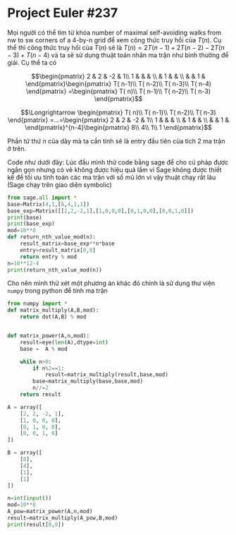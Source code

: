 # Project Euler #237
Mọi người có thể tìm từ khóa number of maximal self-avoiding walks from nw to sw corners of a 4-by-n grid để xem công thức truy hồi của $\displaystyle T( n)$. Cụ thể thì công thức truy hồi của $\displaystyle T( n)$ sẽ là $\displaystyle T( n) =2T( n-1) +2T( n-2) -2T( n-3) +T( n-4)$ và ta sẽ sử dụng thuật toán nhân ma trận như bình thường để giải. Cụ thể ta có 

$$\begin{pmatrix}
2 & 2 & -2 & 1\\
1 &  &  & \\
 & 1 &  & \\
 &  & 1 & 
\end{pmatrix}\begin{pmatrix}
T( n-1)\\
T( n-2)\\
T( n-3)\\
T( n-4)
\end{pmatrix} =\begin{pmatrix}
T( n)\\
T( n-1)\\
T( n-2)\\
T( n-3)
\end{pmatrix}$$

$$\Longrightarrow \begin{pmatrix}
T( n)\\
T( n-1)\\
T( n-2)\\
T( n-3)
\end{pmatrix} =...=\begin{pmatrix}
2 & 2 & -2 & 1\\
1 &  &  & \\
 & 1 &  & \\
 &  & 1 & 
\end{pmatrix}^{n-4}\begin{pmatrix}
8\\
4\\
1\\
1
\end{pmatrix}$$



Phần tử thứ $\displaystyle n$ của dãy mà ta cần tính sẽ là entry đầu tiên của tích 2 ma trận ở trên. 

Code như dưới đây:
Lúc đầu mình thử code bằng sage để cho cú pháp được ngắn gọn nhưng có vẻ không được hiệu quả lắm vì Sage không được thiết kế để tối ưu tính toán các ma trận với số mũ lớn vì vậy thuật chạy rất lâu (Sage chạy trên giao diện symbolic)
```python
from sage.all import *
base=Matrix(4,1,[8,4,1,1])
base_exp=Matrix([[2,2,-2,1],[1,0,0,0],[0,1,0,0],[0,0,1,0]])
print(base)
print(base_exp)
mod=10**8
def return_nth_value_mod(n):
    result_matrix=base_exp**n*base
    entry=result_matrix[0,0]
    return entry % mod
n=10**12-4
print(return_nth_value_mod(n))
```
Cho nên mình thử xét một phương án khác đó chính là sử dụng thư viện `numpy` trong python để tính ma trận
```python
from numpy import *
def matrix_multiply(A,B,mod):
    return dot(A,B) % mod


def matrix_power(A,n,mod):
    result=eye(len(A),dtype=int)
    base =  A % mod

    while n>0:
        if n%2==1:
            result=matrix_multiply(result,base,mod)
        base=matrix_multiply(base,base,mod)
        n//=2
    return result

A = array([
    [2, 2, -2, 1], 
    [1, 0, 0, 0], 
    [0, 1, 0, 0], 
    [0, 0, 1, 0]
])

B = array([
    [8], 
    [4], 
    [1], 
    [1]
])

n=int(input())
mod=10**8
A_pow=matrix_power(A,n,mod)
result=matrix_multiply(A_pow,B,mod)
print(result[0,0])
```
